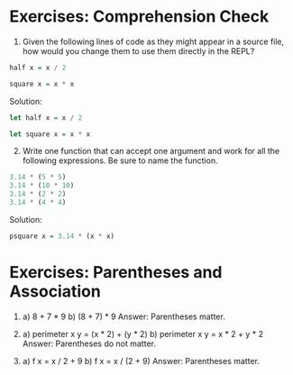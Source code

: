 # Exercises: Comprehension Check

1. Given the following lines of code as they might appear in a source file, how would you change them to use them directly in the REPL?

```haskell
half x = x / 2

square x = x * x
```
Solution:

```haskell
let half x = x / 2

let square x = x * x
```
2. Write one function that can accept one argument and work for all the following expressions. Be sure to name the function.
```haskell
3.14 * (5 * 5)
3.14 * (10 * 10)
3.14 * (2 * 2)
3.14 * (4 * 4)
```
Solution:

```haskell
psquare x = 3.14 * (x * x)
```

# Exercises: Parentheses and Association
1. a) 8 + 7 * 9
   b) (8 + 7) * 9
   Answer: Parentheses matter.

2. a) perimeter x y = (x * 2) + (y * 2)
   b) perimeter x y = x * 2 + y * 2
   Answer: Parentheses do not matter.

3. a) f x = x / 2 + 9
   b) f x = x / (2 + 9)
   Answer: Parentheses matter.
